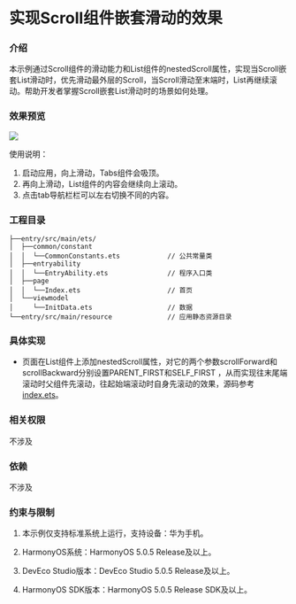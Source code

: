 # 实现Scroll组件嵌套滑动的效果

### 介绍

本示例通过Scroll组件的滑动能力和List组件的nestedScroll属性，实现当Scroll嵌套List滑动时，优先滑动最外层的Scroll，当Scroll滑动至末端时，List再继续滚动。帮助开发者掌握Scroll嵌套List滑动时的场景如何处理。

### 效果预览

![](screenshots/device/ceiling.gif)

使用说明：
1. 启动应用，向上滑动，Tabs组件会吸顶。
2. 再向上滑动，List组件的内容会继续向上滚动。
3. 点击tab导航栏栏可以左右切换不同的内容。

### 工程目录

```
├──entry/src/main/ets/
│  ├──common/constant
│  │  └──CommonConstants.ets            // 公共常量类
│  ├──entryability
│  │  └──EntryAbility.ets               // 程序入口类
│  ├──page                  
│  │  └──Index.ets                      // 首页
│  └──viewmodel                  
│     └──InitData.ets                   // 数据
└──entry/src/main/resource              // 应用静态资源目录
```

### 具体实现

* 页面在List组件上添加nestedScroll属性，对它的两个参数scrollForward和scrollBackward分别设置PARENT_FIRST和SELF_FIRST ，从而实现往末尾端滚动时父组件先滚动，往起始端滚动时自身先滚动的效果，源码参考[index.ets](https://codehub-y.huawei.com/Codelab_Team/HarmonyOS_Codelab/files?ref=master&filePath=20240330%2FScrollComponentNestedSliding%2Fentry%2Fsrc%2Fmain%2Fets%2Fpages%2FIndex.ets&isFile=true)。


### 相关权限
不涉及

### 依赖
不涉及

### 约束与限制

1. 本示例仅支持标准系统上运行，支持设备：华为手机。

2. HarmonyOS系统：HarmonyOS 5.0.5 Release及以上。

3. DevEco Studio版本：DevEco Studio 5.0.5 Release及以上。

4. HarmonyOS SDK版本：HarmonyOS 5.0.5 Release SDK及以上。